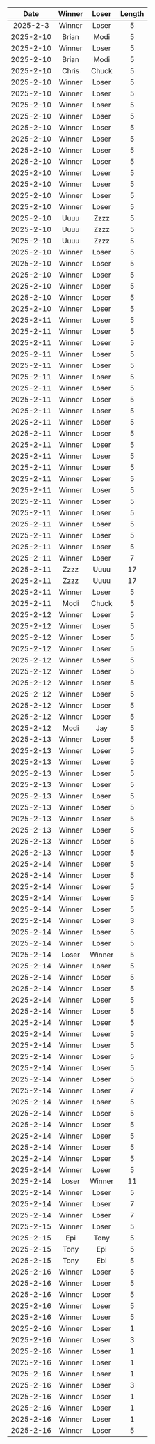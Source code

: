 |Date|Winner|Loser|Length|
|:--:|:----:|:---:|:----:|
|2025-2-3|Winner|Loser|5|
|2025-2-10|Brian|Modi|5|
|2025-2-10|Winner|Loser|5|
|2025-2-10|Brian|Modi|5|
|2025-2-10|Chris|Chuck|5|
|2025-2-10|Winner|Loser|5|
|2025-2-10|Winner|Loser|5|
|2025-2-10|Winner|Loser|5|
|2025-2-10|Winner|Loser|5|
|2025-2-10|Winner|Loser|5|
|2025-2-10|Winner|Loser|5|
|2025-2-10|Winner|Loser|5|
|2025-2-10|Winner|Loser|5|
|2025-2-10|Winner|Loser|5|
|2025-2-10|Winner|Loser|5|
|2025-2-10|Winner|Loser|5|
|2025-2-10|Winner|Loser|5|
|2025-2-10|Uuuu|Zzzz|5|
|2025-2-10|Uuuu|Zzzz|5|
|2025-2-10|Uuuu|Zzzz|5|
|2025-2-10|Winner|Loser|5|
|2025-2-10|Winner|Loser|5|
|2025-2-10|Winner|Loser|5|
|2025-2-10|Winner|Loser|5|
|2025-2-10|Winner|Loser|5|
|2025-2-10|Winner|Loser|5|
|2025-2-11|Winner|Loser|5|
|2025-2-11|Winner|Loser|5|
|2025-2-11|Winner|Loser|5|
|2025-2-11|Winner|Loser|5|
|2025-2-11|Winner|Loser|5|
|2025-2-11|Winner|Loser|5|
|2025-2-11|Winner|Loser|5|
|2025-2-11|Winner|Loser|5|
|2025-2-11|Winner|Loser|5|
|2025-2-11|Winner|Loser|5|
|2025-2-11|Winner|Loser|5|
|2025-2-11|Winner|Loser|5|
|2025-2-11|Winner|Loser|5|
|2025-2-11|Winner|Loser|5|
|2025-2-11|Winner|Loser|5|
|2025-2-11|Winner|Loser|5|
|2025-2-11|Winner|Loser|5|
|2025-2-11|Winner|Loser|5|
|2025-2-11|Winner|Loser|5|
|2025-2-11|Winner|Loser|5|
|2025-2-11|Winner|Loser|5|
|2025-2-11|Winner|Loser|7|
|2025-2-11|Zzzz|Uuuu|17|
|2025-2-11|Zzzz|Uuuu|17|
|2025-2-11|Winner|Loser|5|
|2025-2-11|Modi|Chuck|5|
|2025-2-12|Winner|Loser|5|
|2025-2-12|Winner|Loser|5|
|2025-2-12|Winner|Loser|5|
|2025-2-12|Winner|Loser|5|
|2025-2-12|Winner|Loser|5|
|2025-2-12|Winner|Loser |5|
|2025-2-12|Winner|Loser|5|
|2025-2-12|Winner|Loser|5|
|2025-2-12|Winner|Loser|5|
|2025-2-12|Winner|Loser|5|
|2025-2-12|Modi|Jay|5|
|2025-2-13|Winner|Loser|5|
|2025-2-13|Winner|Loser|5|
|2025-2-13|Winner|Loser|5|
|2025-2-13|Winner|Loser|5|
|2025-2-13|Winner|Loser|5|
|2025-2-13|Winner|Loser|5|
|2025-2-13|Winner|Loser|5|
|2025-2-13|Winner|Loser|5|
|2025-2-13|Winner|Loser|5|
|2025-2-13|Winner|Loser|5|
|2025-2-13|Winner|Loser|5|
|2025-2-14|Winner|Loser|5|
|2025-2-14|Winner|Loser|5|
|2025-2-14|Winner|Loser|5|
|2025-2-14|Winner|Loser|5|
|2025-2-14|Winner|Loser|5|
|2025-2-14|Winner|Loser|3|
|2025-2-14|Winner|Loser|5|
|2025-2-14|Winner|Loser|5|
|2025-2-14|Loser|Winner|5|
|2025-2-14|Winner|Loser|5|
|2025-2-14|Winner|Loser|5|
|2025-2-14|Winner|Loser|5|
|2025-2-14|Winner|Loser|5|
|2025-2-14|Winner|Loser|5|
|2025-2-14|Winner|Loser|5|
|2025-2-14|Winner|Loser|5|
|2025-2-14|Winner|Loser|5|
|2025-2-14|Winner|Loser|5|
|2025-2-14|Winner|Loser|5|
|2025-2-14|Winner|Loser|5|
|2025-2-14|Winner|Loser|7|
|2025-2-14|Winner|Loser|5|
|2025-2-14|Winner|Loser|5|
|2025-2-14|Winner|Loser|5|
|2025-2-14|Winner|Loser|5|
|2025-2-14|Winner|Loser|5|
|2025-2-14|Winner|Loser|5|
|2025-2-14|Winner|Loser|5|
|2025-2-14|Loser|Winner|11|
|2025-2-14|Winner|Loser|5|
|2025-2-14|Winner|Loser|7|
|2025-2-14|Winner|Loser|7|
|2025-2-15|Winner|Loser|5|
|2025-2-15|Epi|Tony|5|
|2025-2-15|Tony|Epi|5|
|2025-2-15|Tony|Ebi|5|
|2025-2-16|Winner|Loser|5|
|2025-2-16|Winner|Loser|5|
|2025-2-16|Winner|Loser|5|
|2025-2-16|Winner|Loser|5|
|2025-2-16|Winner|Loser|5|
|2025-2-16|Winner|Loser|1|
|2025-2-16|Winner|Loser|3|
|2025-2-16|Winner|Loser|1|
|2025-2-16|Winner|Loser|1|
|2025-2-16|Winner|Loser|1|
|2025-2-16|Winner|Loser|3|
|2025-2-16|Winner|Loser|1|
|2025-2-16|Winner|Loser|1|
|2025-2-16|Winner|Loser|1|
|2025-2-16|Winner|Loser|5|
